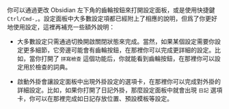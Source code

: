 你可以通過更改 Obsidian 左下角的齒輪按鈕來打開設定面板，或是使用快捷鍵 `Ctrl/Cmd-,`。設定面板中大多數設定項都已經附上了相應的說明，但爲了你更好地使用設定，這裡再補充一些額外說明：

- 大多數設定只需通過切換開啟關閉狀態來完成。當然，如果某個設定需要你設定更多細節，它旁邊可能會有齒輪按鈕，在那裡你可以完成更詳細的設定。比如，當你打開了 `拼寫檢查` 這個功能后，你就能看到齒輪按鈕，在那裡你可以設定用於檢查的詞典。

- 啟動外掛會讓設定面板中出現外掛設定的選項卡，在那裡你可以完成對外掛的詳細設定。比如，如果你打開了日記外掛，那麼設定面板中就會出現 `日記` 選項卡，你可以在那裡完成如日記存放位置、預設模板等設定。